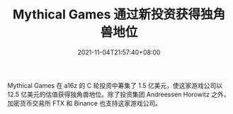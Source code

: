 ﻿---
title: "Mythical Games 通过新投资获得独角兽地位"
date: 2021-11-04T21:57:40+08:00
lastmod: 2021-11-04T16:45:40+08:00
draft: false
authors: ["Francis"]
description: "Mythical Games 在 a16z 的 C 轮投资中筹集了 1.5 亿美元，使这家游戏公司以 12.5 亿美元的估值获得独角兽地位。除了投资集团 Andreessen Horowitz 之外，加密货币交易所 FTX 和 Binance 也支持这家游戏公司。"
featuredImage: "mythical-games-acquired-unicorn-status-with-new-investment.png"
tags: ["Virtual World","虚拟世界","Play to Earn"]
categories: ["news"]
news: ["虚拟世界"]
weight: 
lightgallery: true
pinned: false
recommend: false
recommend1: false
---

Mythical Games 在 a16z 的 C 轮投资中筹集了 1.5 亿美元，使这家游戏公司以 12.5 亿美元的估值获得独角兽地位。除了投资集团 Andreessen Horowitz 之外，加密货币交易所 FTX 和 Binance 也支持这家游戏公司。

<!--more-->

